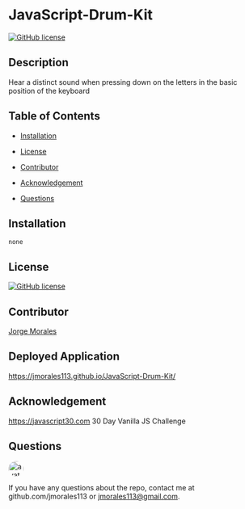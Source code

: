 # JavaScript-Drum-Kit

[![GitHub license](https://img.shields.io/github/license/Naereen/StrapDown.js.svg)](https://github.com/Naereen/StrapDown.js/blob/master/LICENSE)

## Description

Hear a distinct sound when pressing down on the letters in the basic position of the keyboard

## Table of Contents

- [Installation](#Installation)

- [License](#License)

- [Contributor](#Contributor)

- [Acknowledgement](#Acknowledgement)

- [Questions](#Questions)

## Installation

    none

## License

[![GitHub license](https://img.shields.io/github/license/Naereen/StrapDown.js.svg)](https://github.com/Naereen/StrapDown.js/blob/master/LICENSE)

## Contributor

[Jorge Morales](https://github.com/jmorales113)

## Deployed Application

https://jmorales113.github.io/JavaScript-Drum-Kit/

## Acknowledgement

https://javascript30.com
30 Day Vanilla JS Challenge

## Questions

<img src="https://avatars2.githubusercontent.com/u/57970306?s=460&v=4"
alt="avatar" style="border-radius: 16px" width="30" />

If you have any questions about the repo, contact me at github.com/jmorales113 or jmorales113@gmail.com.
